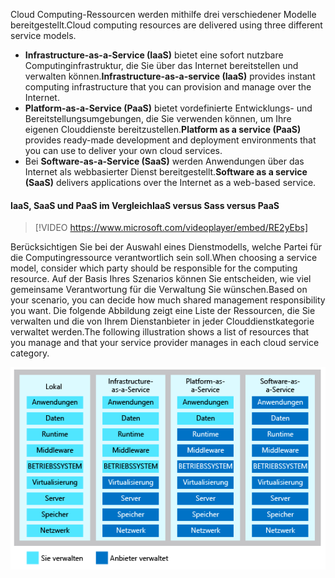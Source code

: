 <span data-ttu-id="f1368-101">Cloud Computing-Ressourcen werden mithilfe drei verschiedener Modelle bereitgestellt.</span><span class="sxs-lookup"><span data-stu-id="f1368-101">Cloud computing resources are delivered using three different service models.</span></span>

- <span data-ttu-id="f1368-102">**Infrastructure-as-a-Service (IaaS)** bietet eine sofort nutzbare Computinginfrastruktur, die Sie über das Internet bereitstellen und verwalten können.</span><span class="sxs-lookup"><span data-stu-id="f1368-102">**Infrastructure-as-a-service (IaaS)** provides instant computing infrastructure that you can provision and manage over the Internet.</span></span>
- <span data-ttu-id="f1368-103">**Platform-as-a-Service (PaaS)** bietet vordefinierte Entwicklungs- und Bereitstellungsumgebungen, die Sie verwenden können, um Ihre eigenen Clouddienste bereitzustellen.</span><span class="sxs-lookup"><span data-stu-id="f1368-103">**Platform as a service (PaaS)** provides ready-made development and deployment environments that you can use to deliver your own cloud services.</span></span>
- <span data-ttu-id="f1368-104">Bei **Software-as-a-Service (SaaS)** werden Anwendungen über das Internet als webbasierter Dienst bereitgestellt.</span><span class="sxs-lookup"><span data-stu-id="f1368-104">**Software as a service (SaaS)** delivers applications over the Internet as a web-based service.</span></span>

#### <a name="iaas-versus-sass-versus-paas"></a><span data-ttu-id="f1368-105">IaaS, SaaS und PaaS im Vergleich</span><span class="sxs-lookup"><span data-stu-id="f1368-105">IaaS versus Sass versus PaaS</span></span>

> [!VIDEO https://www.microsoft.com/videoplayer/embed/RE2yEbs]

<span data-ttu-id="f1368-106">Berücksichtigen Sie bei der Auswahl eines Dienstmodells, welche Partei für die Computingressource verantwortlich sein soll.</span><span class="sxs-lookup"><span data-stu-id="f1368-106">When choosing a service model, consider which party should be responsible for the computing resource.</span></span> <span data-ttu-id="f1368-107">Auf der Basis Ihres Szenarios können Sie entscheiden, wie viel gemeinsame Verantwortung für die Verwaltung Sie wünschen.</span><span class="sxs-lookup"><span data-stu-id="f1368-107">Based on your scenario, you can decide how much shared management responsibility you want.</span></span> <span data-ttu-id="f1368-108">Die folgende Abbildung zeigt eine Liste der Ressourcen, die Sie verwalten und die von Ihrem Dienstanbieter in jeder Clouddienstkategorie verwaltet werden.</span><span class="sxs-lookup"><span data-stu-id="f1368-108">The following illustration shows a list of resources that you manage and that your service provider manages in each cloud service category.</span></span>

![Eine Abbildung zeigt die Verteilung der gemeinsamen Verantwortung für die Verwaltung in jeder Clouddienstkategorie.](../media/3-shared-responsibility.png)
